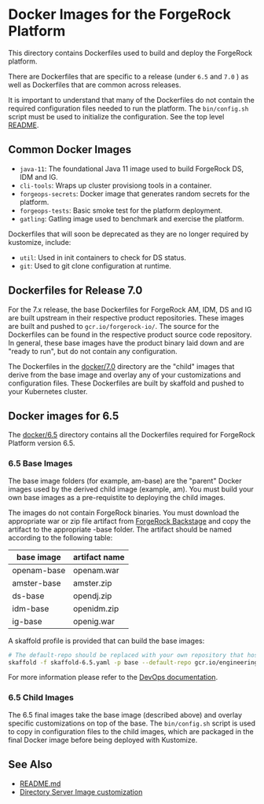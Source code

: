 # Docker Images for the ForgeRock Platform

This directory contains Dockerfiles used to build and deploy the ForgeRock platform.

There are Dockerfiles that are specific to a release (under `6.5` and `7.0` )
as well as Dockerfiles that are common across releases.

It is important to understand that many of the Dockerfiles do not contain the required configuration files needed to run the platform. The `bin/config.sh` script must be used to initialize the configuration. See the top level [README](../README.md).

## Common Docker Images

* `java-11`: The foundational Java 11 image used to build ForgeRock DS, IDM and IG.
* `cli-tools`: Wraps up cluster provisiong tools in a container.
* `forgeops-secrets`: Docker image that generates random secrets for the platform.
* `forgeops-tests`: Basic smoke test for the platform deployment.
* `gatling`: Gatling image used to benchmark and exercise the platform.


Dockerfiles that will soon be deprecated as they are no longer required by kustomize, include:

* `util`:  Used in init containers to check for DS status.
* `git`: Used to git clone configuration at runtime.

## Dockerfiles for Release 7.0

For the 7.x release, the base Dockerfiles for ForgeRock AM, IDM, DS and IG are built upstream in their respective product repositories. These images are built
and pushed  to `gcr.io/forgerock-io/`.  The source for the Dockerfiles can be
found in the respective product source code repository. In general, these base images have
the product binary laid down and are "ready to run", but do not contain any configuration.

The Dockerfiles in the [docker/7.0](7.0/) directory are the "child" images that derive from the base
image and overlay any of your customizations and configuration files. These Dockerfiles
are built by skaffold and pushed to your Kubernetes cluster.

## Docker images for 6.5

The [docker/6.5](6.5) directory contains all the Dockerfiles required for ForgeRock Platform version 6.5.

### 6.5 Base Images

The base image folders (for example, am-base) are the "parent" Docker images used by the derived child image (example, am). You
must build your own base images as a pre-requistite to deploying the child images.

The images do not contain ForgeRock binaries. You must download the appropriate war or zip file
artifact from [ForgeRock Backstage](https://backstage.forgerock.com/downloads) and copy
the artifact to the appropriate -base folder. The artifact should be named according to the following table:

| base image | artifact name |
| --- | --- |
openam-base | openam.war
amster-base | amster.zip
ds-base | opendj.zip
idm-base | openidm.zip
ig-base | openig.war

A skaffold profile is  provided that can build the base images:

```bash
# The default-repo should be replaced with your own repository that hosts your images
skaffold -f skaffold-6.5.yaml -p base --default-repo gcr.io/engineering-devops build
```

For more information please refer to the [DevOps documentation](https://backstage.forgerock.com/docs/forgeops/6.5/sr-guide/#chap-sr-customization-docker).

### 6.5 Child Images

The 6.5 final images take the base image (described above) and overlay specific customizations
on top of the base. The `bin/config.sh` script is used to copy in configuration files to the
child images, which are packaged in the final Docker image before being deployed with Kustomize.

## See Also

* [README.md](../README.md)
* [Directory Server Image customization](7.0/ds/README-DS.md)